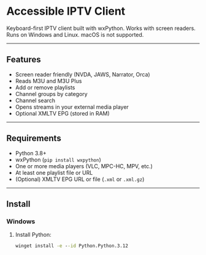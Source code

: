 # Accessible IPTV Client

Keyboard-first IPTV client built with wxPython. Works with screen readers. Runs on Windows and Linux. macOS is not supported.

---

## Features
- Screen reader friendly (NVDA, JAWS, Narrator, Orca)
- Reads M3U and M3U Plus
- Add or remove playlists
- Channel groups by category
- Channel search
- Opens streams in your external media player
- Optional XMLTV EPG (stored in RAM)

---

## Requirements
- Python 3.8+
- wxPython (`pip install wxpython`)
- One or more media players (VLC, MPC-HC, MPV, etc.)
- At least one playlist file or URL
- (Optional) XMLTV EPG URL or file (`.xml` or `.xml.gz`)

---

## Install

### Windows
1. Install Python:
   ```bat
   winget install -e --id Python.Python.3.12
